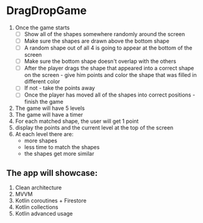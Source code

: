# DragDropGame

1. Once the game starts
   - [ ] Show all of the shapes somewhere randomly around the screen
   - [ ] Make sure the shapes are drawn above the bottom shape
   - [ ] A random shape out of all 4 is going to appear at the bottom of the screen
   - [ ] Make sure the bottom shape doesn't overlap with the others
   - [ ] After the player drags the shape that appeared into a correct shape on the screen - give him points and color the shape that was filled in different color
   - [ ] If not - take the points away
   - [ ] Once the player has moved all of the shapes into correct positions - finish the game

3. The game will have 5 levels
4. The game will have a timer
5. For each matched shape, the user will get 1 point
6. display the points and the current level at the top of the screen
7. At each level there are:
   -  more shapes
   -  less time to match the shapes
   -  the shapes get more similar

## The app will showcase:

1. Clean architecture
2. MVVM
3. Kotlin coroutines + Firestore
4. Kotlin collections
5. Kotlin advanced usage
